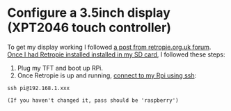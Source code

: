 Configure a 3.5inch display (XPT2046 touch controller)
======================================================

To get my display working I followed [a post from retropie.org.uk forum][1]. [Once I had Retropie installed installed in my SD card][2], I followed these steps:
1. Plug my TFT and boot up RPi.
2. Once Retropie is up and running, [connect to my Rpi using ssh][3]:
  ```
  ssh pi@192.168.1.xxx

  (If you haven't changed it, pass should be 'raspberry')
  ```
  


[1]: https://retropie.org.uk/forum/topic/295/retropie-and-waveshare-32b/2
[2]: ./installing-retropie.md
[3]: https://www.raspberrypi.org/documentation/remote-access/ssh/unix.md
